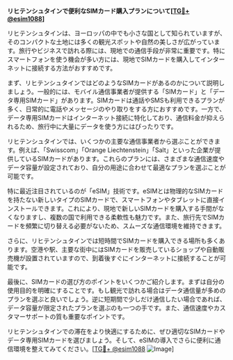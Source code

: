 **リヒテンシュタインで便利なSIMカード購入プランについて[[TG💪+ @esim1088](https://t.me/s/esim1088)]**

リヒテンシュタインは、ヨーロッパの中でも小さな国として知られていますが、そのコンパクトな土地には多くの観光スポットや自然の美しさが広がっています。旅行やビジネスで訪れる際には、現地での通信手段が非常に重要です。特にスマートフォンを使う機会が多い方には、現地でSIMカードを購入してインターネットに接続する方法がおすすめです。

まず、リヒテンシュタインではどのようなSIMカードがあるのかについて説明しましょう。一般的には、モバイル通信事業者が提供する「SIMカード」と「データ専用SIMカード」があります。SIMカードは通話やSMSも利用できるプランが多く、日常的に電話やメッセージのやり取りをする方におすすめです。一方で、データ専用SIMカードはインターネット接続に特化しており、通信料金が抑えられるため、旅行中に大量にデータを使う方にはぴったりです。

リヒテンシュタインでは、いくつかの主要な通信事業者から選ぶことができます。例えば、「Swisscom」「Orange Liechtenstein」「Salt」といった企業が提供しているSIMカードがあります。これらのプランには、さまざまな通信速度やデータ容量が設定されており、自分の用途に合わせて最適なプランを選ぶことが可能です。

特に最近注目されているのが「eSIM」技術です。eSIMとは物理的なSIMカードを持たない新しいタイプのSIMカードで、スマートフォンやタブレットに直接インストールできます。これにより、現地で新しいSIMカードを購入する手間がなくなりますし、複数の国で利用できる柔軟性も魅力です。また、旅行先でSIMカードを頻繁に切り替える必要がないため、スムーズな通信環境を維持できます。

さらに、リヒテンシュタインでは短時間でSIMカードを購入できる場所も多くあります。空港や駅、主要な街中にはSIMカードを販売しているショップや自動販売機が設置されていますので、到着後すぐにインターネットに接続することが可能です。

最後に、SIMカードの選び方のポイントをいくつかご紹介します。まずは自分の使用目的を明確にすることです。もし観光で訪れる場合はデータ通信量が多めのプランを選ぶと良いでしょう。逆に短期間で少しだけ通信したい場合であれば、データ容量が限定されたプランを選ぶのも一つの手です。また、通信速度やカスタマーサポートの質も重要なポイントです。

リヒテンシュタインでの滞在をより快適にするために、ぜひ適切なSIMカードやデータ専用SIMカードを選びましょう。そして、eSIMの導入でさらに便利に通信環境を整えてみてください。[[TG💪+ @esim1088](https://t.me/s/esim1088) ![Image](https://i.postimg.cc/Y0z9fWf4/image.png)]